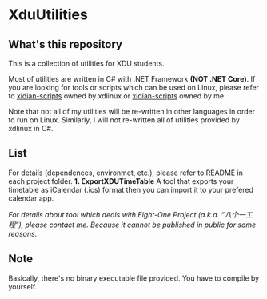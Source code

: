 # XduUtilities
## What's this repository
This is a collection of utilities for XDU students.

Most of utilities are written in C# with .NET Framework **(NOT .NET Core)**. If you are looking for tools or scripts which can be used on Linux, please refer to [xidian-scripts](https://github.com/xdlinux/xidian-scripts "xidian-scripts") owned by xdlinux or [xidian-scripts](https://github.com/Robotxm/xidian-scripts "xidian-scripts") owned by me.

Note that not all of my utilities will be re-written in other languages in order to run on Linux. Similarly, I will not re-written all of utilities provided by xdlinux in C#.

## List
For details (dependences, environmet, etc.), please refer to README in each project folder.
**1. ExportXDUTimeTable**
A tool that exports your timetable as iCalendar (.ics) format then you can import it to your prefered calendar app.

*For details about tool which deals with Eight-One Project (a.k.a. “八个一工程”), please contact me. Because it cannot be published in public for some reasons.*

## Note
Basically, there's no binary executable file provided. You have to compile by yourself.
